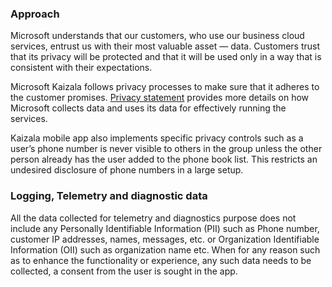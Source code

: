 ### Approach 

Microsoft understands that our customers, who use our business cloud services, entrust us with their most valuable asset — data. Customers trust that its privacy will be protected and that it will be used only in a way that is consistent with their expectations. 

Microsoft Kaizala follows privacy processes to make sure that it adheres to the customer promises. [Privacy statement](https://privacy.microsoft.com/en-us/privacystatement) provides more details on how Microsoft collects data and uses its data for effectively running the services. 

Kaizala mobile app also implements specific privacy controls such as a user’s phone number is never visible to others in the group unless the other person already has the user added to the phone book list. This restricts an undesired disclosure of phone numbers in a large setup. 

### Logging, Telemetry and diagnostic data

All the data collected for telemetry and diagnostics purpose does not include any Personally Identifiable Information (PII) such as Phone number, customer IP addresses, names, messages, etc. or Organization Identifiable Information (OII) such as organization name etc. When for any reason such as to enhance the functionality or experience, any such data needs to be collected, a consent from the user is sought in the app. 
 
